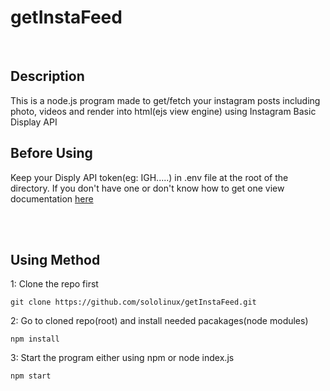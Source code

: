 # getInstaFeed

<br/>

<div>
  <h2>Description</h2>
  <p>This is a node.js program made to get/fetch your instagram posts including photo, videos and render into html(ejs view engine) using Instagram Basic Display API</p>
</div>

<div id="intro">
  <h2>Before Using </h2>
  <p>Keep your Disply API token(eg: IGH.....) in .env file at the root of the directory. If you don't have one or don't know how to get one view documentation <a href='https://developers.facebook.com/docs/instagram-basic-display-api/getting-started'>here<a></p>
</div>

<br/><br/>

<div>
  <h2>Using Method</h2>
<p>1: Clone the repo first</p>
  
```
git clone https://github.com/sololinux/getInstaFeed.git
```
  
<p>2: Go to cloned repo(root) and install needed pacakages(node modules)</p>

```
npm install
```
  
 <p>3: Start the program either using npm or node index.js</p>
  
```
npm start
```
  
</div>

